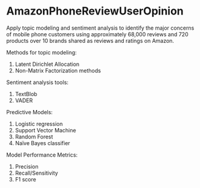 # AmazonPhoneReviewUserOpinion

Apply topic modeling and sentiment analysis to identify the major concerns of mobile phone customers using approximately 68,000 reviews and 720 products over 10 brands shared as reviews and ratings on Amazon.

Methods for topic modeling:
  1. Latent Dirichlet Allocation
  2. Non-Matrix Factorization methods

Sentiment analysis tools:
  1. TextBlob
  2. VADER

Predictive Models:
  1. Logistic regression
  2. Support Vector Machine
  3. Random Forest
  4. Naïve Bayes classifier

Model Performance Metrics:
  1. Precision
  2. Recall/Sensitivity
  3. F1 score
